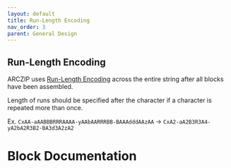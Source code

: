 ```yaml
---
layout: default
title: Run-Length Encoding
nav_order: 3
parent: General Design
---
```


## Run-Length Encoding

ARCZIP uses [Run-Length Encoding](https://en.wikipedia.org/wiki/Run-length_encoding) across the entire string after all blocks have been assembled.

Length of runs should be specified after the character if a character is repeated more than once.

Ex. `CxAA-aAABBBRRRAAAA-yAAbAARRRBB-BAAAdddAAzAA` -> `CxA2-aA2B3R3A4-yA2bA2R3B2-BA3d3A2zA2`

# <a name="block_docs"></a>Block Documentation